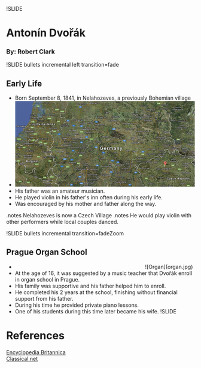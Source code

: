 !SLIDE
# Antonín Dvořák
### By: Robert Clark

!SLIDE bullets incremental left transition=fade
## Early Life

* Born September 8, 1841, in Nelahozeves, a previously Bohemian village
* ![Map](nelahozeves.png)
* His father was an amateur musician.
* He played violin in his father's inn often during his early life.
* Was encouraged by his mother and father along the way.

.notes Nelahozeves is now a Czech Village
.notes He would play violin with other performers while local couples danced.

!SLIDE bullets incremental transition=fadeZoom
## Prague Organ School ##
* <div style="float:right; padding:0 5px 0 5px;">![Organ](organ.jpg)</div>
* At the age of 16, it was suggested by a music teacher that Dvořák enroll in organ school in Prague.
* His family was supportive and his father helped him to enroll.
* He completed his 2 years at the school, finishing without financial support from his father.
* During his time he provided private piano lessons.
* One of his students during this time later became his wife.
!SLIDE
# References

[Encyclopedia Britannica](http://www.britannica.com/EBchecked/topic/174804/Antonin-Dvorak)  
[Classical.net](http://www.classical.net/music/comp.lst/dvorak.php)  
